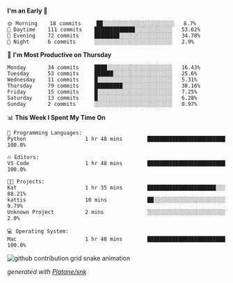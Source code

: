 <!--START_SECTION:waka-->
**I'm an Early 🐤** 

```text
🌞 Morning    18 commits     ██░░░░░░░░░░░░░░░░░░░░░░░   8.7% 
🌆 Daytime    111 commits    █████████████░░░░░░░░░░░░   53.62% 
🌃 Evening    72 commits     ████████░░░░░░░░░░░░░░░░░   34.78% 
🌙 Night      6 commits      ░░░░░░░░░░░░░░░░░░░░░░░░░   2.9%

```
📅 **I'm Most Productive on Thursday** 

```text
Monday       34 commits     ████░░░░░░░░░░░░░░░░░░░░░   16.43% 
Tuesday      53 commits     ██████░░░░░░░░░░░░░░░░░░░   25.6% 
Wednesday    11 commits     █░░░░░░░░░░░░░░░░░░░░░░░░   5.31% 
Thursday     79 commits     █████████░░░░░░░░░░░░░░░░   38.16% 
Friday       15 commits     █░░░░░░░░░░░░░░░░░░░░░░░░   7.25% 
Saturday     13 commits     █░░░░░░░░░░░░░░░░░░░░░░░░   6.28% 
Sunday       2 commits      ░░░░░░░░░░░░░░░░░░░░░░░░░   0.97%

```


📊 **This Week I Spent My Time On** 

```text
💬 Programming Languages: 
Python                   1 hr 48 mins        █████████████████████████   100.0%

🔥 Editors: 
VS Code                  1 hr 48 mins        █████████████████████████   100.0%

🐱‍💻 Projects: 
Kat                      1 hr 35 mins        ██████████████████████░░░   88.21% 
kattis                   10 mins             ██░░░░░░░░░░░░░░░░░░░░░░░   9.79% 
Unknown Project          2 mins              ░░░░░░░░░░░░░░░░░░░░░░░░░   2.0%

💻 Operating System: 
Mac                      1 hr 48 mins        █████████████████████████   100.0%

```


<!--END_SECTION:waka-->


<!--Snake Game-->
![github contribution grid snake animation](https://raw.githubusercontent.com/viggo-gascou/viggo-gascou/output/github-contribution-grid-snake.svg)

_generated with [Platane/snk](https://github.com/Platane/snk)_
<!--Snake Game-->

